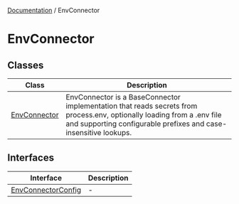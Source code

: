 [Documentation](../index.md) / EnvConnector

# EnvConnector

## Classes

| Class | Description |
| ------ | ------ |
| [EnvConnector](classes/EnvConnector.md) | EnvConnector is a BaseConnector implementation that reads secrets from process.env, optionally loading from a .env file and supporting configurable prefixes and case-insensitive lookups. |

## Interfaces

| Interface | Description |
| ------ | ------ |
| [EnvConnectorConfig](interfaces/EnvConnectorConfig.md) | - |

